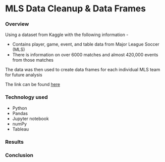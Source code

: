 # MLS Data Cleanup & Data Frames

### Overview
Using a dataset from Kaggle with the following information - 
- Contains player, game, event, and table data from Major League Soccer (MLS)  
- There is information on over 6000 matches and almost 420,000 events from those matches  

The data was then used to create data frames for each individual MLS team for future analysis

The link can be found [here](https://www.kaggle.com/datasets/josephvm/major-league-soccer-dataset)

### Technology used
- Python
 - Pandas
 - Jupyter notebook
 - numPy
- Tableau

### Results 


### Conclusion
